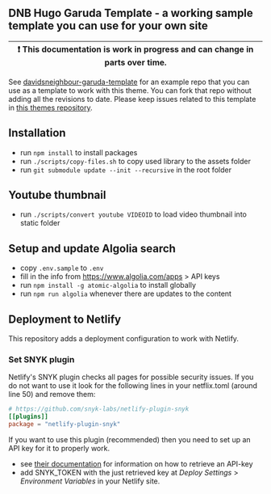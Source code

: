 ## DNB Hugo Garuda Template - a working sample template you can use for your own site

| :exclamation:  This documentation is work in progress and can change in parts over time.   |
|----|

See [davidsneighbour-garuda-template](/davidsneighbour/davidsneighbour-garuda-template) for an example repo that you can use as a template to work with this theme. You can fork that repo without adding all the revisions to date. Please keep issues related to this template in [this themes repository](/davidsneighbour/davidsneighbour-garuda/issues).

## Installation

- run `npm install` to install packages
- run `./scripts/copy-files.sh` to copy used library to the assets folder
- run `git submodule update --init --recursive` in the root folder

## Youtube thumbnail

- run `./scripts/convert youtube VIDEOID` to load video thumbnail into static folder

## Setup and update Algolia search

- copy `.env.sample` to `.env`
- fill in the info from <https://www.algolia.com/apps> &gt; API keys
- run `npm install -g atomic-algolia` to install globally
- run `npm run algolia` whenever there are updates to the content

## Deployment to Netlify

This repository adds a deployment configuration to work with Netlify.

### Set SNYK plugin

Netlify's SNYK plugin checks all pages for possible security issues. If you do not want to use it look for the following lines in your netflix.toml (around line 50) and remove them:

```toml
# https://github.com/snyk-labs/netlify-plugin-snyk
[[plugins]]
package = "netlify-plugin-snyk"
```

If you want to use this plugin (recommended) then you need to set up an API key for it to properly work.

- see [their documentation](https://support.snyk.io/hc/en-us/articles/360004037537-Authentication-for-third-party-tools) for information on how to retrieve an API-key
- add SNYK_TOKEN with the just retrieved key at _Deploy Settings_ > _Environment Variables_ in your Netlify site.
